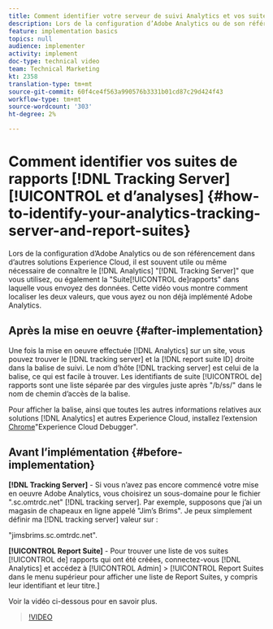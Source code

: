 ```yaml
---
title: Comment identifier votre serveur de suivi Analytics et vos suites de rapports
description: Lors de la configuration d’Adobe Analytics ou de son référencement dans d’autres solutions Experience Cloud, il est souvent utile ou même nécessaire de connaître le "serveur de suivi" Analytics que vous utilisez, ou également la "suite de rapports" dans laquelle vous envoyez des données. Cette vidéo vous montre comment localiser les deux valeurs, que vous ayez ou non déjà implémenté Adobe Analytics.
feature: implementation basics
topics: null
audience: implementer
activity: implement
doc-type: technical video
team: Technical Marketing
kt: 2358
translation-type: tm+mt
source-git-commit: 60f4ce4f563a990576b3331b01cd87c29d424f43
workflow-type: tm+mt
source-wordcount: '303'
ht-degree: 2%

---
```



# Comment identifier vos suites de rapports [!DNL Tracking Server] [!UICONTROL et d’analyses] {#how-to-identify-your-analytics-tracking-server-and-report-suites}

Lors de la configuration d’Adobe Analytics ou de son référencement dans d’autres solutions Experience Cloud, il est souvent utile ou même nécessaire de connaître le [!DNL Analytics] &quot;[!DNL Tracking Server]&quot; que vous utilisez, ou également la &quot;Suite[!UICONTROL de]rapports&quot; dans laquelle vous envoyez des données. Cette vidéo vous montre comment localiser les deux valeurs, que vous ayez ou non déjà implémenté Adobe Analytics.

## Après la mise en oeuvre {#after-implementation}

Une fois la mise en oeuvre effectuée [!DNL Analytics] sur un site, vous pouvez trouver le [!DNL tracking server] et la [!DNL report suite ID] droite dans la balise de suivi. Le nom d’hôte [!DNL tracking server] est celui de la balise, ce qui est facile à trouver. Les identifiants de suite [!UICONTROL de] rapports sont une liste séparée par des virgules juste après &quot;/b/ss/&quot; dans le nom de chemin d’accès de la balise.

Pour afficher la balise, ainsi que toutes les autres informations relatives aux solutions [!DNL Analytics] et autres Experience Cloud, installez l’extension [Chrome](https://chrome.google.com/webstore/detail/adobe-experience-cloud-de/ocdmogmohccmeicdhlhhgepeaijenapj?hl=fr)&quot;Experience Cloud Debugger&quot;.

## Avant l’implémentation {#before-implementation}

**[!DNL Tracking Server]** - Si vous n’avez pas encore commencé votre mise en oeuvre Adobe Analytics, vous choisirez un sous-domaine pour le fichier &quot;.sc.omtrdc.net&quot; [!DNL tracking server]. Par exemple, supposons que j’ai un magasin de chapeaux en ligne appelé &quot;Jim’s Brims&quot;. Je peux simplement définir ma [!DNL tracking server] valeur sur :

&quot;jimsbrims.sc.omtrdc.net&quot;.

**[!UICONTROL Report Suite]** - Pour trouver une liste de vos suites [!UICONTROL de] rapports qui ont été créées, connectez-vous [!DNL Analytics] et accédez à [!UICONTROL Admin] > [!UICONTROL Report Suites dans le menu supérieur pour afficher une liste de Report Suites, y compris leur identifiant et leur titre.]

Voir la vidéo ci-dessous pour en savoir plus.

>[!VIDEO](https://video.tv.adobe.com/v/26061/?quality=12)
